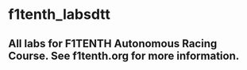 # f1tenth_labsdtt
## All labs for F1TENTH Autonomous Racing Course. See f1tenth.org for more information.

